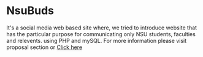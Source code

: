 #                                                                            NsuBuds
It's a social media web based site where,
we tried to introduce website that has the particular purpose for communicating only  NSU students, faculties and relevents. using PHP and mySQL.
For more information please visit proposal section or [Click here](https://github.com/Aporbo/NsuBuds/blob/main/Proposal/Project%20proposal.pdf)
